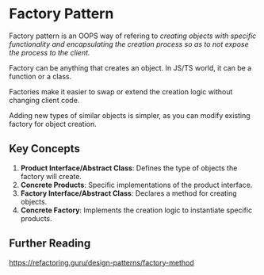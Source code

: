 # Factory Pattern

Factory pattern is an OOPS way of refering to _creating objects with specific
functionality and encapsulating the creation process so as to not expose the
process to the client._

Factory can be anything that creates an object. In JS/TS world, it can be a
function or a class.

Factories make it easier to swap or extend the creation logic without changing
client code.

Adding new types of similar objects is simpler, as you can modify existing
factory for object creation.

## Key Concepts

1. **Product Interface/Abstract Class**: Defines the type of objects the factory
   will create.
2. **Concrete Products**: Specific implementations of the product interface.
3. **Factory Interface/Abstract Class**: Declares a method for creating objects.
4. **Concrete Factory**: Implements the creation logic to instantiate specific
   products.


## Further Reading

https://refactoring.guru/design-patterns/factory-method
